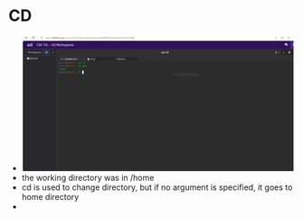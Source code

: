 # **CD**
* ![Image](Capture.png)
* the working directory was in /home
* cd is used to change directory, but if no argument is specified, it goes to home directory
* 

